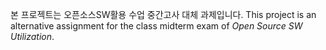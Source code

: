 본 프로젝트는 오픈소스SW활용 수업 중간고사 대체 과제입니다.
This project is an alternative assignment for the class midterm exam of _Open Source SW Utilization_.
